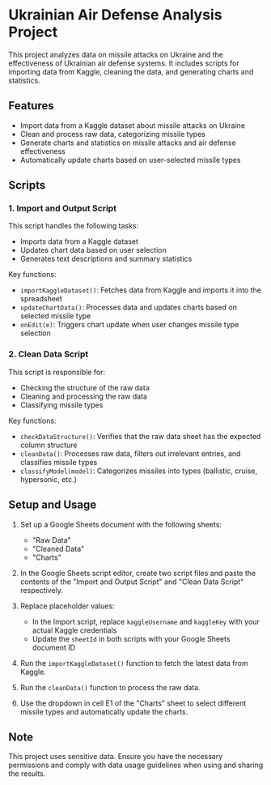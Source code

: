 # Ukrainian Air Defense Analysis Project

This project analyzes data on missile attacks on Ukraine and the effectiveness of Ukrainian air defense systems. It includes scripts for importing data from Kaggle, cleaning the data, and generating charts and statistics.

## Features

- Import data from a Kaggle dataset about missile attacks on Ukraine
- Clean and process raw data, categorizing missile types
- Generate charts and statistics on missile attacks and air defense effectiveness
- Automatically update charts based on user-selected missile types

## Scripts

### 1. Import and Output Script

This script handles the following tasks:
- Imports data from a Kaggle dataset
- Updates chart data based on user selection
- Generates text descriptions and summary statistics

Key functions:
- `importKaggleDataset()`: Fetches data from Kaggle and imports it into the spreadsheet
- `updateChartData()`: Processes data and updates charts based on selected missile type
- `onEdit(e)`: Triggers chart update when user changes missile type selection

### 2. Clean Data Script

This script is responsible for:
- Checking the structure of the raw data
- Cleaning and processing the raw data
- Classifying missile types

Key functions:
- `checkDataStructure()`: Verifies that the raw data sheet has the expected column structure
- `cleanData()`: Processes raw data, filters out irrelevant entries, and classifies missile types
- `classifyModel(model)`: Categorizes missiles into types (ballistic, cruise, hypersonic, etc.)

## Setup and Usage

1. Set up a Google Sheets document with the following sheets:
   - "Raw Data"
   - "Cleaned Data"
   - "Charts"

2. In the Google Sheets script editor, create two script files and paste the contents of the "Import and Output Script" and "Clean Data Script" respectively.

3. Replace placeholder values:
   - In the Import script, replace `kaggleUsername` and `kaggleKey` with your actual Kaggle credentials
   - Update the `sheetId` in both scripts with your Google Sheets document ID

4. Run the `importKaggleDataset()` function to fetch the latest data from Kaggle.

5. Run the `cleanData()` function to process the raw data.

6. Use the dropdown in cell E1 of the "Charts" sheet to select different missile types and automatically update the charts.

## Note

This project uses sensitive data. Ensure you have the necessary permissions and comply with data usage guidelines when using and sharing the results.
